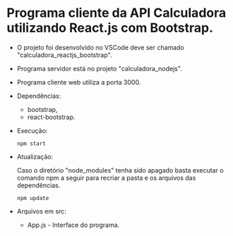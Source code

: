 # Programa cliente da API Calculadora utilizando React.js com Bootstrap.

- O projeto foi desenvolvido no VSCode deve ser chamado "calculadora_reactjs_bootstrap".
- Programa servidor está no projeto "calculadora_nodejs".
- Programa cliente web utiliza a porta 3000.

- Dependências:    
    - bootstrap,
    - react-bootstrap.

- Execução:    
   <pre><code>npm start</code></pre>

- Atualização:

   Caso o diretório "node_modules" tenha sido apagado basta executar o comando npm a seguir para recriar a pasta e os arquivos das dependências.
   <pre><code>npm update</code></pre>    

- Arquivos em src:
   - App.js - Interface do programa.